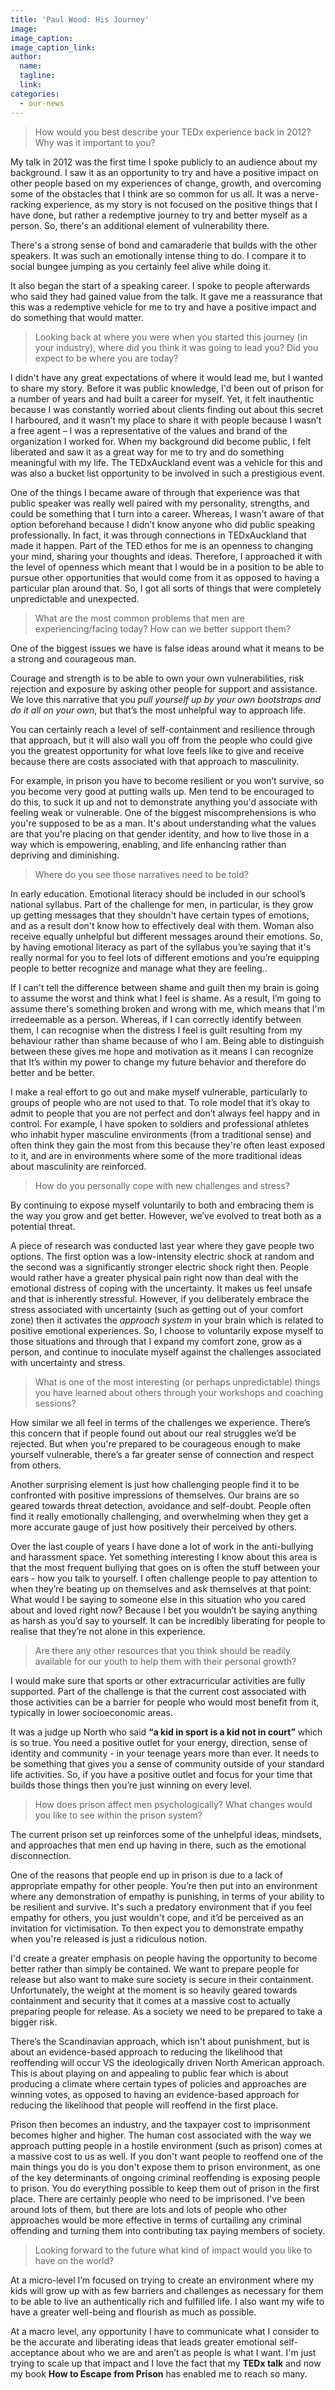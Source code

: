 ```yaml
---
title: 'Paul Wood: His Journey'
image:
image_caption:
image_caption_link:
author:
  name:
  tagline:
  link:
categories:
  - our-news
---
```


> How would you best describe your TEDx experience back in 2012? Why was it important to you?

My talk in 2012 was the first time I spoke publicly to an audience about my background. I saw it as an opportunity to try and have a positive impact on other people based on my experiences of change, growth, and overcoming some of the obstacles that I think are so common for us all. It was a nerve-racking experience, as my story is not focused on the positive things that I have done, but rather a redemptive journey to try and better myself as a person. So, there's an additional element of vulnerability there.

There's a strong sense of bond and camaraderie that builds with the other speakers. It was such an emotionally intense thing to do. I compare it to social bungee jumping as you certainly feel alive while doing it.

It also began the start of a speaking career. I spoke to people afterwards who said they had gained value from the talk. It gave me a reassurance that this was a redemptive vehicle for me to try and have a positive impact and do something that would matter.

> Looking back at where you were when you started this journey (in your industry), where did you think it was going to lead you? Did you expect to be where you are today?

I didn't have any great expectations of where it would lead me, but I wanted to share my story. Before it was public knowledge, I'd been out of prison for a number of years and had built a career for myself. Yet, it felt inauthentic because I was constantly worried about clients finding out about this secret I harboured, and it wasn’t my place to share it with people because I wasn’t a free agent – I was a representative of the values and brand of the organization I worked for. When my background did become public, I felt liberated and saw it as a great way for me to try and do something meaningful with my life. The TEDxAuckland event was a vehicle for this and was also a bucket list opportunity to be involved in such a prestigious event.

One of the things I became aware of through that experience was that public speaker was really well paired with my personality, strengths, and could be something that I turn into a career. Whereas, I wasn't aware of that option beforehand because I didn’t know anyone who did public speaking professionally. In fact, it was through connections in TEDxAuckland that made it happen. Part of the TED ethos for me is an openness to changing your mind, sharing your thoughts and ideas. Therefore, I approached it with the level of openness which meant that I would be in a position to be able to pursue other opportunities that would come from it as opposed to having a particular plan around that. So, I got all sorts of things that were completely unpredictable and unexpected.

> What are the most common problems that men are experiencing/facing today? How can we better support them?

One of the biggest issues we have is false ideas around what it means to be a strong and courageous man.

Courage and strength is to be able to own your own vulnerabilities, risk rejection and exposure by asking other people for support and assistance. We love this narrative that you *pull yourself up by your own bootstraps and do it all on your own*, but that’s the most unhelpful way to approach life.

You can certainly reach a level of self-containment and resilience through that approach, but it will also wall you off from the people who could give you the greatest opportunity for what love feels like to give and receive because there are costs associated with that approach to masculinity.

For example, in prison you have to become resilient or you won’t survive, so you become very good at putting walls up. Men tend to be encouraged to do this, to suck it up and not to demonstrate anything you'd associate with feeling weak or vulnerable. One of the biggest miscomprehensions is who you're supposed to be as a man. It's about understanding what the values are that you're placing on that gender identity, and how to live those in a way which is empowering, enabling, and life enhancing rather than depriving and diminishing.

> Where do you see those narratives need to be told?

In early education. Emotional literacy should be included in our school’s national syllabus. Part of the challenge for men, in particular, is they grow up getting messages that they shouldn't have certain types of emotions, and as a result don't know how to effectively deal with them. Woman also receive equally unhelpful but different messages around their emotions. So, by having emotional literacy as part of the syllabus you’re saying that it's really normal for you to feel lots of different emotions and you’re equipping people to better recognize and manage what they are feeling..

If I can't tell the difference between shame and guilt then my brain is going to assume the worst and think what I feel is shame. As a result, I’m going to assume there's something broken and wrong with me, which means that I'm irredeemable as a person. Whereas, if I can correctly identify between them, I can recognise when the distress I feel is guilt resulting from my behaviour rather than shame because of who I am. Being able to distinguish between these gives me hope and motivation as it means I can recognize that It’s within my power to change my future behavior and therefore do better and be better.

I make a real effort to go out and make myself vulnerable, particularly to groups of people who are not used to that. To role model that it’s okay to admit to people that you are not perfect and don’t always feel happy and in control. For example, I have spoken to soldiers and professional athletes who inhabit hyper masculine environments (from a traditional sense) and often think they gain the most from this because they're often least exposed to it, and are in environments where some of the more traditional ideas about masculinity are reinforced.

> How do you personally cope with new challenges and stress?

By continuing to expose myself voluntarily to both and embracing them is the way you grow and get better. However, we’ve evolved to treat both as a potential threat.

A piece of research was conducted last year where they gave people two options. The first option was a low-intensity electric shock at random and the second was a significantly stronger electric shock right then. People would rather have a greater physical pain right now than deal with the emotional distress of coping with the uncertainty. It makes us feel unsafe and that is inherently stressful. However, if you deliberately embrace the stress associated with uncertainty (such as getting out of your comfort zone) then it activates the *approach system* in your brain which is related to positive emotional experiences. So, I choose to voluntarily expose myself to those situations and through that I expand my comfort zone, grow as a person, and continue to inoculate myself against the challenges associated with uncertainty and stress.

> What is one of the most interesting (or perhaps unpredictable) things you have learned about others through your workshops and coaching sessions?

How similar we all feel in terms of the challenges we experience. There’s this concern that if people found out about our real struggles we’d be rejected. But when you're prepared to be courageous enough to make yourself vulnerable, there’s a far greater sense of connection and respect from others.

Another surprising element is just how challenging people find it to be confronted with positive impressions of themselves. Our brains are so geared towards threat detection, avoidance and self-doubt. People often find it really emotionally challenging, and overwhelming when they get a more accurate gauge of just how positively their perceived by others.

Over the last couple of years I have done a lot of work in the anti-bullying and harassment space. Yet something interesting I know about this area is that the most frequent bullying that goes on is often the stuff between your ears - how you talk to yourself. I often challenge people to pay attention to when they’re beating up on themselves and ask themselves at that point: What would I be saying to someone else in this situation who you cared about and loved right now? Because I bet you wouldn’t be saying anything as harsh as you’d say to yourself. It can be incredibly liberating for people to realise that they’re not alone in this experience.

> Are there any other resources that you think should be readily available for our youth to help them with their personal growth?

I would make sure that sports or other extracurricular activities are fully supported. Part of the challenge is that the current cost associated with those activities can be a barrier for people who would most benefit from it, typically in lower socioeconomic areas.

It was a judge up North who said **“a kid in sport is a kid not in court”** which is so true. You need a positive outlet for your energy, direction, sense of identity and community - in your teenage years more than ever. It needs to be something that gives you a sense of community outside of your standard life activities. So, if you have a positive outlet and focus for your time that builds those things then you’re just winning on every level.

> How does prison affect men psychologically? What changes would you like to see within the prison system?

The current prison set up reinforces some of the unhelpful ideas, mindsets, and approaches that men end up having in there, such as the emotional disconnection.

One of the reasons that people end up in prison is due to a lack of appropriate empathy for other people. You’re then put into an environment where any demonstration of empathy is punishing, in terms of your ability to be resilient and survive. It's such a predatory environment that if you feel empathy for others, you just wouldn't cope, and it’d be perceived as an invitation for victimisation. To then expect you to demonstrate empathy when you're released is just a ridiculous notion.

I'd create a greater emphasis on people having the opportunity to become better rather than simply be contained. We want to prepare people for release but also want to make sure society is secure in their containment. Unfortunately, the weight at the moment is so heavily geared towards containment and security that it comes at a massive cost to actually preparing people for release. As a society we need to be prepared to take a bigger risk.

There’s the Scandinavian approach, which isn't about punishment, but is about an evidence-based approach to reducing the likelihood that reoffending will occur VS the ideologically driven North American approach. This is about playing on and appealing to public fear which is about producing a climate where certain types of policies and approaches are winning votes, as opposed to having an evidence-based approach for reducing the likelihood that people will reoffend in the first place.

Prison then becomes an industry, and the taxpayer cost to imprisonment becomes higher and higher. The human cost associated with the way we approach putting people in a hostile environment (such as prison) comes at a massive cost to us as well. If you don't want people to reoffend one of the main things you do is you don't expose them to prison environment, as one of the key determinants of ongoing criminal reoffending is exposing people to prison. You do everything possible to keep them out of prison in the first place. There are certainly people who need to be imprisoned. I've been around lots of them, but there are lots and lots of people who other approaches would be more effective in terms of curtailing any criminal offending and turning them into contributing tax paying members of society.

> Looking forward to the future what kind of impact would you like to have on the world?

At a micro-level I’m focused on trying to create an environment where my kids will grow up with as few barriers and challenges as necessary for them to be able to live an authentically rich and fulfilled life. I also want my wife to have a greater well-being and flourish as much as possible.

At a macro level, any opportunity I have to communicate what I consider to be the accurate and liberating ideas that leads greater emotional self-acceptance about who we are and aren’t as people is what I want. I'm just trying to scale up that impact and I love the fact that my **TEDx talk** and now my book **How to Escape from Prison** has enabled me to reach so many.